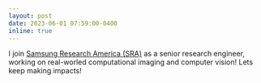 ```yaml
---
layout: post
date: 2023-06-01 07:59:00-0400
inline: true
---
```

I join [Samsung Research America (SRA)](https://sra.samsung.com/) as a senior research engineer, working on real-worled computational imaging and computer vision! Lets keep making impacts!


